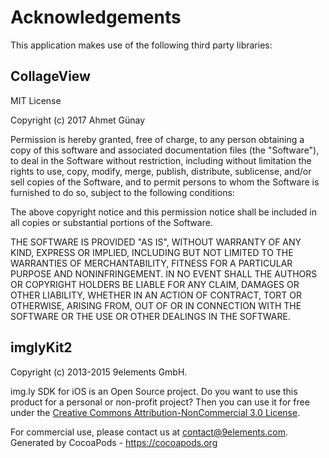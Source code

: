 # Acknowledgements
This application makes use of the following third party libraries:

## CollageView

MIT License

Copyright (c) 2017 Ahmet Günay

Permission is hereby granted, free of charge, to any person obtaining a copy
of this software and associated documentation files (the "Software"), to deal
in the Software without restriction, including without limitation the rights
to use, copy, modify, merge, publish, distribute, sublicense, and/or sell
copies of the Software, and to permit persons to whom the Software is
furnished to do so, subject to the following conditions:

The above copyright notice and this permission notice shall be included in all
copies or substantial portions of the Software.

THE SOFTWARE IS PROVIDED "AS IS", WITHOUT WARRANTY OF ANY KIND, EXPRESS OR
IMPLIED, INCLUDING BUT NOT LIMITED TO THE WARRANTIES OF MERCHANTABILITY,
FITNESS FOR A PARTICULAR PURPOSE AND NONINFRINGEMENT. IN NO EVENT SHALL THE
AUTHORS OR COPYRIGHT HOLDERS BE LIABLE FOR ANY CLAIM, DAMAGES OR OTHER
LIABILITY, WHETHER IN AN ACTION OF CONTRACT, TORT OR OTHERWISE, ARISING FROM,
OUT OF OR IN CONNECTION WITH THE SOFTWARE OR THE USE OR OTHER DEALINGS IN THE
SOFTWARE.


## imglyKit2

Copyright (c) 2013-2015 9elements GmbH.

img.ly SDK for iOS is an Open Source project. Do you want to use this product for a personal or non-profit project?
Then you can use it for free under the
[Creative Commons Attribution-NonCommercial 3.0 License](http://creativecommons.org/licenses/by-nc/3.0/).

For commercial use, please contact us at contact@9elements.com.
Generated by CocoaPods - https://cocoapods.org
